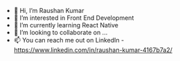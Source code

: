 - 👋 Hi, I’m Raushan Kumar
- 👀 I’m interested in Front End Development
- 🌱 I’m currently learning React Native
- 💞️ I’m looking to collaborate on ...
- 📫 You can reach me out on LinkedIn - https://www.linkedin.com/in/raushan-kumar-4167b7a2/

<!---
raushan023/raushan023 is a ✨ special ✨ repository because its `README.md` (this file) appears on your GitHub profile.
You can click the Preview link to take a look at your changes.
--->
